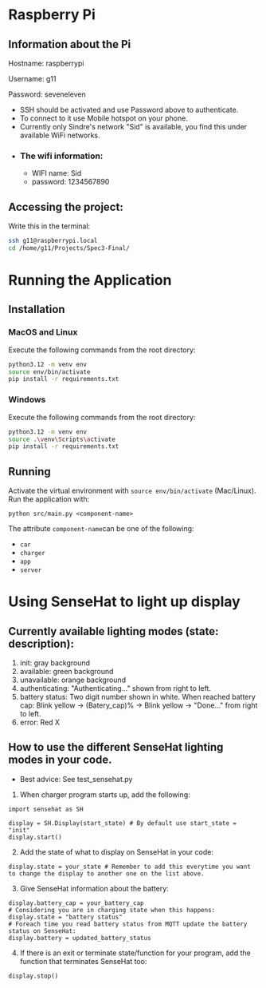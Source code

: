 # Raspberry Pi
## Information about the Pi
Hostname: raspberrypi

Username: g11

Password: seveneleven

- SSH should be activated and use Password above to authenticate.
- To connect to it use Mobile hotspot on your phone.
- Currently only Sindre's network "Sid" is available, you find this under available WiFi networks.
- ### The wifi information:
  * WIFI name: Sid
  * password: 1234567890
## Accessing the project:
Write this in the terminal:
```bash
ssh g11@raspberrypi.local
cd /home/g11/Projects/Spec3-Final/
```
  


# Running the Application
## Installation
### MacOS and Linux
Execute the following commands from the root directory:
```bash
python3.12 -m venv env
source env/bin/activate
pip install -r requirements.txt
```
### Windows
Execute the following commands from the root directory:
```bash
python3.12 -m venv env
source .\venv\Scripts\activate
pip install -r requirements.txt
```

## Running
Activate the virtual environment with `source env/bin/activate` (Mac/Linux).
Run the application with:
```
python src/main.py <component-name>
```

The attribute `component-name`can be one of the following:
* `car`
* `charger`
* `app`
* `server`

# Using SenseHat to light up display
## Currently available lighting modes (state: description):
1) init: gray background
2) available: green background
3) unavailable: orange background
4) authenticating: "Authenticating..." shown from right to left.
5) battery status: Two digit number shown in white. When reached battery cap: Blink yellow -> (Batery_cap)% -> Blink yellow -> "Done..." from right to left.
6) error: Red X

## How to use the different SenseHat lighting modes in your code.
- Best advice: See test_sensehat.py
1) When charger program starts up, add the following:
```
import sensehat as SH

display = SH.Display(start_state) # By default use start_state = "init"
display.start()
```
2) Add the state of what to display on SenseHat in your code:
```
display.state = your_state # Remember to add this everytime you want to change the display to another one on the list above.
```
3) Give SenseHat information about the battery:
```
display.battery_cap = your_battery_cap
# Considering you are in charging state when this happens:
display.state = "battery status"
# Foreach time you read battery status from MQTT update the battery status on SenseHat:
display.battery = updated_battery_status
```
4) If there is an exit or terminate state/function for your program, add the function that terminates SenseHat too:
```
display.stop()
```
